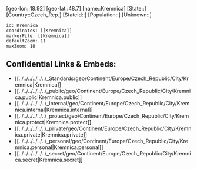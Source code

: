 ﻿---
location: [48.7,18.92]
mapzoom: [7,12] 
mapmarker: city 
type: City
tags:
- geo/City


SpocWebEntityId: 31632
isDeleted: false
confidential: public

---
[geo-lon::18.92]
[geo-lat::48.7]
[name::Kremnica]
[State::]
[Country::Czech_Rep.]
[StateId::]
[Population::]
[Unknown::]


```leaflet
id: Kremnica
coordinates: [[Kremnica]]
markerFile: [[Kremnica]]
defaultZoom: 11 
maxZoom: 18
```


## Confidential Links & Embeds: 
- [[../../../../../../_Standards/geo/Continent/Europe/Czech_Republic/City/Kremnica|Kremnica]] 
- [[../../../../../../_public/geo/Continent/Europe/Czech_Republic/City/Kremnica.public|Kremnica.public]] 
- [[../../../../../../_internal/geo/Continent/Europe/Czech_Republic/City/Kremnica.internal|Kremnica.internal]] 
- [[../../../../../../_protect/geo/Continent/Europe/Czech_Republic/City/Kremnica.protect|Kremnica.protect]] 
- [[../../../../../../_private/geo/Continent/Europe/Czech_Republic/City/Kremnica.private|Kremnica.private]] 
- [[../../../../../../_personal/geo/Continent/Europe/Czech_Republic/City/Kremnica.personal|Kremnica.personal]] 
- [[../../../../../../_secret/geo/Continent/Europe/Czech_Republic/City/Kremnica.secret|Kremnica.secret]] 
